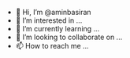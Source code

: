 - 👋 Hi, I’m @aminbasiran
- 👀 I’m interested in ...
- 🌱 I’m currently learning ...
- 💞️ I’m looking to collaborate on ...
- 📫 How to reach me ...

<!---
aminbasiran/aminbasiran is a ✨ special ✨ repository because its `README.md` (this file) appears on your GitHub profile.
You can click the Preview link to take a look at your changes.
--->
